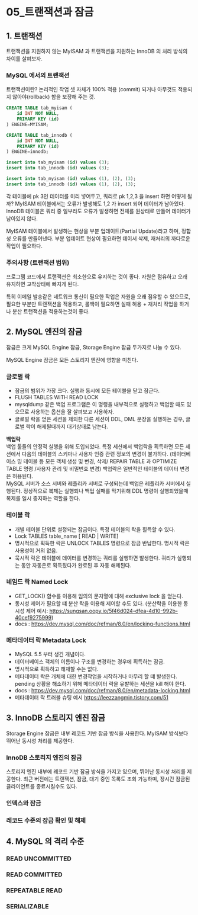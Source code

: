 05_트랜잭션과 잠금
===

## 1. 트랜잭션
트랜잭션을 지원하지 않는 MyISAM 과 트랜잭션을 지원하는 InnoDB 의 처리 방식의 차이를 살펴보자.

### MySQL 에서의 트랜잭션
트랜잭션이란? 논리적인 작업 셋 자체가 100% 적용 (commit) 되거나 아무것도 적용되지 않아야(rollback) 함을 보장해 주는 것.

```sql
CREATE TABLE tab_myisam (
    id INT NOT NULL,
    PRIMARY KEY (id)
) ENGINE=MYISAM;

CREATE TABLE tab_innodb (
    id INT NOT NULL,
    PRIMARY KEY (id)
) ENGINE=innodb;

insert into tab_myisam (id) values (3);
insert into tab_innodb (id) values (3);

insert into tab_myisam (id) values (1), (2), (3);
insert into tab_innodb (id) values (1), (2), (3);
```

각 테이블에 pk 3인 데이터를 미리 넣어두고, 
쿼리로 pk 1,2,3 을 insert 하면 어떻게 될까?
MyISAM 테이블에서는 오류가 발생해도 1,2 가 insert 되어 데이터가 남아있다.
InnoDB 테이블은 쿼리 중 일부라도 오류가 발생하면 전체를 원상태로 만들어 데이터가 남아있지 않다.

MyISAM 테이블에서 발생하는 현상을 부분 업데이트(Partial Update)라고 하며, 정합성 오류를 만들어낸다.
부분 업데이트 현상이 필요하면 데이서 삭제, 재처리의 까다로운 작업이 필요하다.

### 주의사항 (트랜잭션 범위)
프로그팸 코드에서 트랜잭션은 최소한으로 유지하는 것이 좋다.
자원은 점유하고 오래 유지하면 교착상태에 빠지게 된다.

특히 이메일 발송같은 네트워크 통신이 필요한 작업은 자원을 오래 점유할 수 있으므로,
필요한 부분만 트랜잭션을 적용하고, 롤백이 필요하면 실패 허용 + 재처리 작업을 하거나
분산 트랜잭션을 적용하는것이 좋다.

## 2. MySQL 엔진의 잠금
잠금은 크게 MySQL Engine 잠금, Storage Engine 잠금 두가지로 나눌 수 있다.

MySQL Engine 잠금은 모든 스토리지 엔진에 영향을 미친다.

### 글로벌 락
- 잠금의 범위가 가장 크다. 실행과 동시에 모든 테이블을 닫고 잠근다.
- FLUSH TABLES WITH READ LOCK 
- mysqldump 같은 백업 프로그램은 이 명령을 내부적으로 실행하고 백업할 때도 있으므로 사용하는 옵션을 잘 살펴보고 사용하자.
- 글로벌 락을 얻은 세션을 제외한 다른 세션이 DDL, DML 문장을 실행하는 경우, 글로벌 락이 해제될때까지 대기상태로 남는다.


**백업락**</br>
 백업 툴들의 안정적 실행을 위해 도입되었다.
 특정 세션에서 백업락을 획득하면 모든 세션에서 다음의 테이블의 스키마나 사용자 인증 관련 정보의 변경이 불가하다. 
(데이터베이스 밍 테이블 등 모든 객체 생성 및 변경, 삭제/ REPAIR TABLE 과 OPTIMIZE TABLE 명령 /사용자 관리 및 비밀번호 변경)
백업락은 일반적인 테이블의 데이터 변경은 허용된다.</br>
 MySQL 서버가 소스 서버와 레플리카 서버로 구성되는데 백업은 레플리카 서버에서 실행된다.
정상적으로 복제는 실행되나 백업 실패를 막기위해 DDL 명령이 실행되었을때 복제를 일시 중지하는 역할을 한다.


### 테이블 락
- 개별 테이블 단위로 설정되는 잠금이다. 특정 테이블의 락을 횔득할 수 있다.
- Lock TABLES table_name [ READ | WRITE] 
- 명시적으로 획득한 락은 UNLOCK TABLES 명령으로 잠금 반납한다. 명시적 락은 사용성이 거의 없음.
- 묵시적 락은 테이블에 데이터를 변경하는 쿼리를 실행하면 발생한다. 쿼리가 실행되는 동안 자동은로 획득됬다가 완료된 후 자동 해제된다.

### 네임드 락 Named Lock
- GET_LOCK() 함수를 이용해 임의의 문자열에 대해 exclusive lock 을 얻는다.
- 동시성 제어가 필요할 떄 분산 락을 이용해 제어할 수도 있다.
  (분산락을 이용한 동시성 제어 예시: https://sungsan.oopy.io/5f46d024-dfea-4d10-992b-40cef9275999)
- docs : https://dev.mysql.com/doc/refman/8.0/en/locking-functions.html

### 메타데이터 락 Metadata Lock
- MySQL 5.5 부터 생긴 개념이다.
- 데이터베이스 객체의 이름이나 구조를 변경하는 경우에 획득하는 잠금.
- 명시적으로 획득하고 해재할 수는 없다.
- 메타데이터 락은 개체에 대한 변경작업을 시작하거나 마무리 할 떄 발생한다.
  pending 상황을 해소하기 위해 메타데이터 락을 유발하는 세션을 kill 해야 한다.
- docs : https://dev.mysql.com/doc/refman/8.0/en/metadata-locking.html
- 메타데이터 락 트러블 슈팅 예시 https://leezzangmin.tistory.com/51

## 3. InnoDB 스토리지 엔진 잠금
Storage Engine 잠금은 내부 레코드 기반 잠금 방식을 사용한다.
MyISAM 방식보다 뛰어난 동시성 처리를 제공한다.

### InnoDB 스토리지 엔진의 잠금
스토리지 엔진 내부에 레코드 기반 잠금 방식을 가지고 있으며, 뛰어난 동시성 처리를 제공한다.
최근 버전에는 트랜잭션, 잠금, 대기 중인 목록도 조회 가능하며, 장시간 잠금된 클라이언트를 종료시킬수도 있다.


### 인덱스와 잠금


### 레코드 수준의 잠금 확인 및 해제


## 4. MySQL 의 격리 수준

### READ UNCOMMITTED


### READ COMMITTED


### REPEATABLE READ


### SERIALIZABLE

